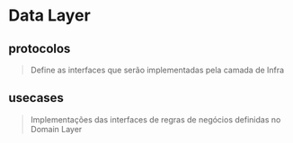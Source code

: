 # Data Layer
  ## protocolos
  > Define as interfaces que serão implementadas pela camada de Infra
  ## usecases
  > Implementações das interfaces de regras de negócios definidas no Domain Layer
